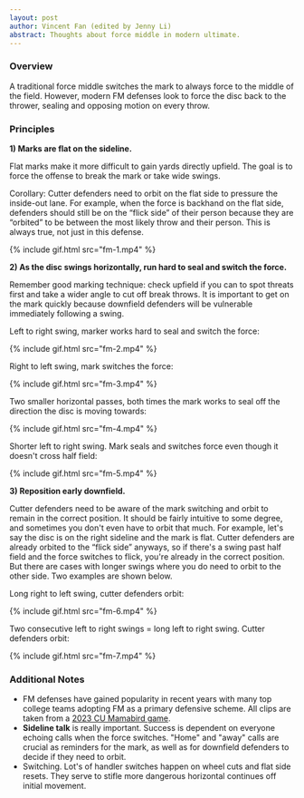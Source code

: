 ```yaml
---
layout: post
author: Vincent Fan (edited by Jenny Li)
abstract: Thoughts about force middle in modern ultimate.
---
```


### Overview

A traditional force middle switches the mark to always force to the middle of the field. However, modern FM defenses look to force the disc back to the thrower, sealing and opposing motion on every throw. 

### Principles

**1) Marks are flat on the sideline.**

Flat marks make it more difficult to gain yards directly upfield. The goal is to force the offense to break the mark or take wide swings. 

Corollary: Cutter defenders need to orbit on the flat side to pressure the inside-out lane. For example, when the force is backhand on the flat side, defenders should still be on the “flick side” of their person because they are “orbited” to be between the most likely throw and their person. This is always true, not just in this defense.

{% include gif.html src="fm-1.mp4" %}

**2) As the disc swings horizontally, run hard to seal and switch the force.**

Remember good marking technique: check upfield if you can to spot threats first and take a wider angle to cut off break throws. It is important to get on the mark quickly because downfield defenders will be vulnerable immediately following a swing.

Left to right swing, marker works hard to seal and switch the force:

{% include gif.html src="fm-2.mp4" %}

Right to left swing, mark switches the force:

{% include gif.html src="fm-3.mp4" %}

Two smaller horizontal passes, both times the mark works to seal off the direction the disc is moving towards:

{% include gif.html src="fm-4.mp4" %}

Shorter left to right swing. Mark seals and switches force even though it doesn't cross half field:

{% include gif.html src="fm-5.mp4" %}

**3) Reposition early downfield.**

Cutter defenders need to be aware of the mark switching and orbit to remain in the correct position. It should be fairly intuitive to some degree, and sometimes you don't even have to orbit that much. For example, let's say the disc is on the right sideline and the mark is flat. Cutter defenders are already orbited to the “flick side” anyways, so if there's a swing past half field and the force switches to flick, you're already in the correct position. But there are cases with longer swings where you do need to orbit to the other side. Two examples are shown below. 

Long right to left swing, cutter defenders orbit:

{% include gif.html src="fm-6.mp4" %}

Two consecutive left to right swings = long left to right swing. Cutter defenders orbit:

{% include gif.html src="fm-7.mp4" %}

### Additional Notes

- FM defenses have gained popularity in recent years with many top college teams adopting FM as a primary defensive scheme. All clips are taken from a [2023 CU Mamabird game](https://www.youtube.com/watch?v=flx30iz4Hss).
- **Sideline talk** is really important. Success is dependent on everyone echoing calls when the force switches. "Home" and "away" calls are crucial as reminders for the mark, as well as for downfield defenders to decide if they need to orbit. 
- Switching. Lot's of handler switches happen on wheel cuts and flat side resets. They serve to stifle more dangerous horizontal continues off initial movement. 
